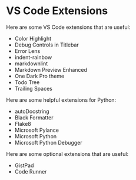 # VS Code Extensions

Here are some VS Code extensions that are useful:

- Color Highlight
- Debug Controls in Titlebar
- Error Lens
- indent-rainbow
- markdownlint
- Markdown Preview Enhanced
- One Dark Pro theme
- Todo Tree
- Trailing Spaces

Here are some helpful extensions for Python:

- autoDocstring
- Black Formatter
- Flake8
- Microsoft Pylance
- Microsoft Python
- Microsoft Python Debugger

Here are some optional extensions that are useful:

- GistPad
- Code Runner
